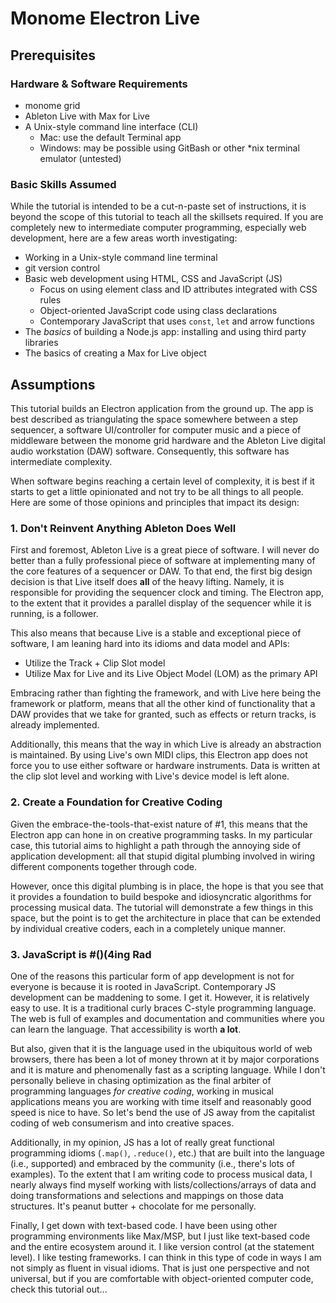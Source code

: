 # Monome Electron Live

## Prerequisites

### Hardware & Software Requirements

* monome grid
* Ableton Live with Max for Live
* A Unix-style command line interface (CLI)
  * Mac: use the default Terminal app
  * Windows: may be possible using GitBash or other *nix terminal emulator (untested)

### Basic Skills Assumed

While the tutorial is intended to be a cut-n-paste set of instructions, it is beyond the scope of this tutorial to teach all the skillsets required. If you are completely new to intermediate computer programming, especially web development, here are a few areas worth investigating:

* Working in a Unix-style command line terminal
* git version control
* Basic web development using HTML, CSS and JavaScript (JS)
  * Focus on using element class and ID attributes integrated with CSS rules
  * Object-oriented JavaScript code using class declarations
  * Contemporary JavaScript that uses `const`, `let` and arrow functions
* The *basics* of building a Node.js app: installing and using third party libraries
* The basics of creating a Max for Live object

## Assumptions

This tutorial builds an Electron application from the ground up. The app is best described as triangulating the space somewhere between a step sequencer, a software UI/controller for computer music and a piece of middleware between the monome grid hardware and the Ableton Live digital audio workstation (DAW) software. Consequently, this software has intermediate complexity.

When software begins reaching a certain level of complexity, it is best if it starts to get a little opinionated and not try to be all things to all people. Here are some of those opinions and principles that impact its design:

### 1. Don't Reinvent Anything Ableton Does Well

First and foremost, Ableton Live is a great piece of software. I will never do better than a fully professional piece of software at implementing many of the core features of a sequencer or DAW. To that end, the first big design decision is that Live itself does **all** of the heavy lifting. Namely, it is responsible for providing the sequencer clock and timing. The Electron app, to the extent that it provides a parallel display of the sequencer while it is running, is a follower.

This also means that because Live is a stable and exceptional piece of software, I am leaning hard into its idioms and data model and APIs:

* Utilize the Track + Clip Slot model
* Utilize Max for Live and its Live Object Model (LOM) as the primary API

Embracing rather than fighting the framework, and with Live here being the framework or platform, means that all the other kind of functionality that a DAW provides that we take for granted, such as effects or return tracks, is already implemented.

Additionally, this means that the way in which Live is already an abstraction is maintained. By using Live's own MIDI clips, this Electron app does not force you to use either software or hardware instruments. Data is written at the clip slot level and working with Live's device model is left alone.

### 2. Create a Foundation for Creative Coding

Given the embrace-the-tools-that-exist nature of #1, this means that the Electron app can hone in on creative programming tasks. In my particular case, this tutorial aims to highlight a path through the annoying side of application development: all that stupid digital plumbing involved in wiring different components together through code.

However, once this digital plumbing is in place, the hope is that you see that it provides a foundation to build bespoke and idiosyncratic algorithms for processing musical data. The tutorial will demonstrate a few things in this space, but the point is to get the architecture in place that can be extended by individual creative coders, each in a completely unique manner.

### 3. JavaScript is #()(4ing Rad

One of the reasons this particular form of app development is not for everyone is because it is rooted in JavaScript. Contemporary JS development can be maddening to some. I get it. However, it is relatively easy to use. It is a traditional curly braces C-style programming language. The web is full of examples and documentation and communities where you can learn the language. That accessibility is worth **a lot**.

But also, given that it is the language used in the ubiquitous world of web browsers, there has been a lot of money thrown at it by major corporations and it is mature and phenomenally fast as a scripting language. While I don't personally believe in chasing optimization as the final arbiter of programming languages *for creative coding*, working in musical applications means you are working with time itself and reasonably good speed is nice to have. So let's bend the use of JS away from the capitalist coding of web consumerism and into creative spaces.

Additionally, in my opinion, JS has a lot of really great functional programming idioms (`.map()`, `.reduce()`, etc.) that are built into the language (i.e., supported) and embraced by the community (i.e., there's lots of examples). To the extent that I am writing code to process musical data, I nearly always find myself working with lists/collections/arrays of data and doing transformations and selections and mappings on those data structures. It's peanut butter + chocolate for me personally.

Finally, I get down with text-based code. I have been using other programming environments like Max/MSP, but I just like text-based code and the entire ecosystem around it. I like version control (at the statement level). I like testing frameworks. I can think in this type of code in ways I am not simply as fluent in visual idioms. That is just one perspective and not universal, but if you are comfortable with object-oriented computer code, check this tutorial out...
